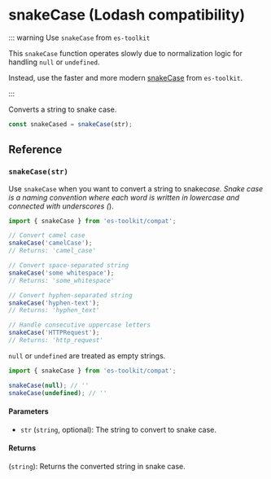 # snakeCase (Lodash compatibility)

::: warning Use `snakeCase` from `es-toolkit`

This `snakeCase` function operates slowly due to normalization logic for handling `null` or `undefined`.

Instead, use the faster and more modern [snakeCase](../../string/snakeCase.md) from `es-toolkit`.

:::

Converts a string to snake case.

```typescript
const snakeCased = snakeCase(str);
```

## Reference

### `snakeCase(str)`

Use `snakeCase` when you want to convert a string to snake*case. Snake case is a naming convention where each word is written in lowercase and connected with underscores (*).

```typescript
import { snakeCase } from 'es-toolkit/compat';

// Convert camel case
snakeCase('camelCase');
// Returns: 'camel_case'

// Convert space-separated string
snakeCase('some whitespace');
// Returns: 'some_whitespace'

// Convert hyphen-separated string
snakeCase('hyphen-text');
// Returns: 'hyphen_text'

// Handle consecutive uppercase letters
snakeCase('HTTPRequest');
// Returns: 'http_request'
```

`null` or `undefined` are treated as empty strings.

```typescript
import { snakeCase } from 'es-toolkit/compat';

snakeCase(null); // ''
snakeCase(undefined); // ''
```

#### Parameters

- `str` (`string`, optional): The string to convert to snake case.

#### Returns

(`string`): Returns the converted string in snake case.
